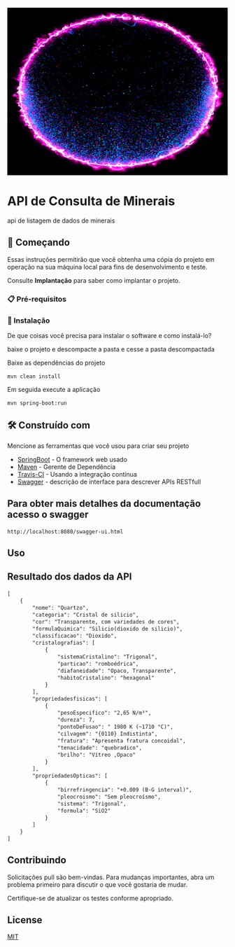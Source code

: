 <p align="center"><img src="/img/logo.gif" width="877px" height="383px"></p>

# API de Consulta de Minerais

api de listagem de dados de minerais 

## 🚀 Começando

Essas instruções permitirão que você obtenha uma cópia do projeto em operação na sua máquina local para fins de desenvolvimento e teste.

Consulte **Implantação** para saber como implantar o projeto.

### 📋 Pré-requisitos

### 🔧 Instalação

De que coisas você precisa para instalar o software e como instalá-lo?

baixe o projeto e descompacte a pasta e cesse a pasta descompactada

Baixe as dependências do projeto 
```
mvn clean install
```
Em seguida execute a aplicação

```
mvn spring-boot:run
```

## 🛠️ Construído com

Mencione as ferramentas que você usou para criar seu projeto

* [SpringBoot](https://spring.io/projects/spring-boot) - O framework web usado
* [Maven](https://maven.apache.org/) - Gerente de Dependência
* [Travis-CI](https://travis-ci.org/) - Usando a integração contínua
* [Swagger](https://swagger.io/tools/swagger-ui/) - descrição de interface para descrever APIs RESTfull


## Para obter mais detalhes da documentação acesso o swagger
```
http://localhost:8080/swagger-ui.html
```

## Uso

## Resultado dos dados da API

```
[
    {
        "nome": "Quartzo",
        "categoria": "Cristal de silicio",
        "cor": "Transparente, com variedades de cores",
        "formulaQuimica": "Silicio(dioxido de silicio)",
        "classificacao": "Dioxido",
        "cristalografias": [
            {
                "sistemaCristalino": "Trigonal",
                "particao": "romboédrica",
                "diafaneidade": "Opaco, Transparente",
                "habitoCristalino": "hexagonal"
            }
        ],
        "propriedadesfisicas": [
            {
                "pesoEspecifico": "2,65 N/m³",
                "dureza": 7,
                "pontoDeFusao": " 1980 K (~1710 °C)",
                "cilvagem": "{0110} Indistinta",
                "fratura": "Apresenta fratura concoidal",
                "tenacidade": "quebradico",
                "brilho": "Vítreo ,Opaco"
            }
        ],
        "propriedadesOpticas": [
            {
                "birrefringencia": "+0.009 (B-G interval)",
                "pleocroismo": "Sem pleocroísmo",
                "sistema": "Trigonal",
                "formula": "SiO2"
            }
        ]
    }
]

```
## Contribuindo
Solicitações pull são bem-vindas. Para mudanças importantes, abra um problema primeiro para discutir o que você gostaria de mudar.

Certifique-se de atualizar os testes conforme apropriado.

## License
[MIT](https://choosealicense.com/licenses/mit/)
